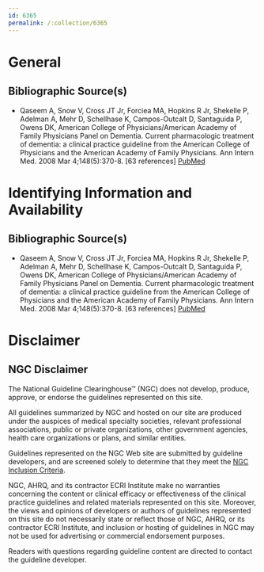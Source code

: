 ```yaml
---
id: 6365
permalink: /:collection/6365
---
```


# General

## Bibliographic Source(s)

- Qaseem A, Snow V, Cross JT Jr, Forciea MA, Hopkins R Jr, Shekelle P, Adelman A, Mehr D, Schellhase K, Campos-Outcalt D, Santaguida P, Owens DK, American College of Physicians/American Academy of Family Physicians Panel on Dementia. Current pharmacologic treatment of dementia: a clinical practice guideline from the American College of Physicians and the American Academy of Family Physicians. Ann Intern Med. 2008 Mar 4;148(5):370-8. [63 references] [ PubMed ](http://www.ncbi.nlm.nih.gov/entrez/query.fcgi?cmd=Retrieve&db=pubmed&dopt=Abstract&list_uids=18316755)

# Identifying Information and Availability

## Bibliographic Source(s)

- Qaseem A, Snow V, Cross JT Jr, Forciea MA, Hopkins R Jr, Shekelle P, Adelman A, Mehr D, Schellhase K, Campos-Outcalt D, Santaguida P, Owens DK, American College of Physicians/American Academy of Family Physicians Panel on Dementia. Current pharmacologic treatment of dementia: a clinical practice guideline from the American College of Physicians and the American Academy of Family Physicians. Ann Intern Med. 2008 Mar 4;148(5):370-8. [63 references] [ PubMed ](http://www.ncbi.nlm.nih.gov/entrez/query.fcgi?cmd=Retrieve&db=pubmed&dopt=Abstract&list_uids=18316755)

# Disclaimer

## NGC Disclaimer

The National Guideline Clearinghouse™ (NGC) does not develop, produce, approve, or endorse the guidelines represented on this site.

All guidelines summarized by NGC and hosted on our site are produced under the auspices of medical specialty societies, relevant professional associations, public or private organizations, other government agencies, health care organizations or plans, and similar entities.

Guidelines represented on the NGC Web site are submitted by guideline developers, and are screened solely to determine that they meet the [NGC Inclusion Criteria](/help-and-about/summaries/inclusion-criteria).

NGC, AHRQ, and its contractor ECRI Institute make no warranties concerning the content or clinical efficacy or effectiveness of the clinical practice guidelines and related materials represented on this site. Moreover, the views and opinions of developers or authors of guidelines represented on this site do not necessarily state or reflect those of NGC, AHRQ, or its contractor ECRI Institute, and inclusion or hosting of guidelines in NGC may not be used for advertising or commercial endorsement purposes.

Readers with questions regarding guideline content are directed to contact the guideline developer.

